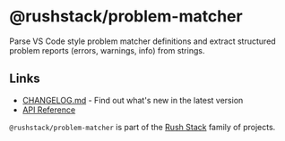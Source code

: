 # @rushstack/problem-matcher

Parse VS Code style problem matcher definitions and extract structured problem reports (errors, warnings, info) from strings.

## Links

- [CHANGELOG.md](
  https://github.com/microsoft/rushstack/blob/main/libraries/problem-matcher/CHANGELOG.md) - Find
  out what's new in the latest version
- [API Reference](https://api.rushstack.io/pages/problem-matcher/)

`@rushstack/problem-matcher` is part of the [Rush Stack](https://rushstack.io/) family of projects.
